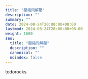 ```yaml
---
title: "壓縮同解壓"
description: ""
summary: ""
date: 2024-08-24T20:00:00+08:00
lastmod: 2024-08-24T20:00:00+08:00
weight: 1600
seo:
  title: "壓縮同解壓"
  description: ""
  canonical: ""
  noindex: false
---
```


todorocks
